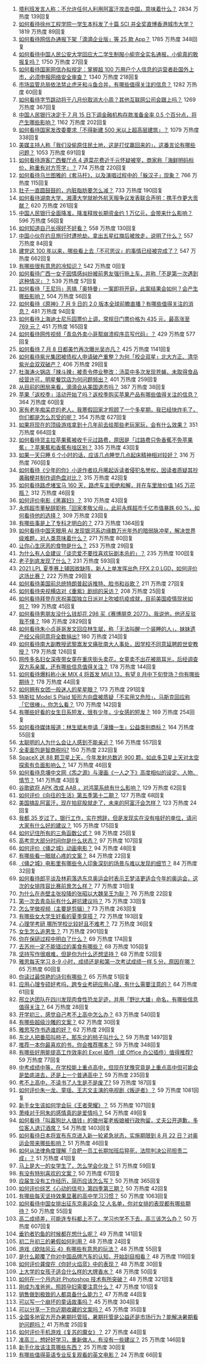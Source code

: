 1. [塔利班发言人称：不允许任何人利用阿富汗攻击中国，意味着什么？](https://www.zhihu.com/question/471209373) 2834 万热度 139回复
1. [如何看待徐州工程学院一学生本科发了十篇 SCI 并全奖直博香港城市大学？](https://www.zhihu.com/question/470726101) 1819 万热度 89回复
1. [如何看待网信办通报下架「滴滴企业版」等 25 款 App？](https://www.zhihu.com/question/471232696) 1785 万热度 348回复
1. [如何看待中国人民公安大学回应大二学生制服小偷完全实名通报，小偷真的敢报复吗？](https://www.zhihu.com/question/470651207) 1750 万热度 27回复
1. [如何看待国家网信办拟规定：掌握超 100 万用户个人信息的运营者赴国外上市，必须申报网络安全审查？](https://www.zhihu.com/question/471329744) 1340 万热度 218回复
1. [市场监管总局依法禁止虎牙和斗鱼合并，有哪些值得关注的信息？](https://www.zhihu.com/question/471300814) 1282 万热度 60回复
1. [如何看待字节跳动将于八月份取消大小周？其他互联网公司会跟上吗？](https://www.zhihu.com/question/471196364) 1269 万热度 367回复
1. [中国人民银行决定于 7 月 15 日下调金融机构存款准备金率 0.5 个百分点，将产生哪些影响？](https://www.zhihu.com/question/471178899) 1162 万热度 202回复
1. [如何看待国家发改委要求「不得新建 500 米以上超高层建筑」？](https://www.zhihu.com/question/470500743) 1079 万热度 338回复
1. [美媒主持人称「我们没偷原住民土地，这是打仗赢回来的」，这番言论有哪些问题？](https://www.zhihu.com/question/471060396) 1053 万热度 691回复
1. [如何看待游客广西餐厅点 4 道菜花费近千元怀疑被宰，商家称「海鲜明码标价，称重有对方签字」？](https://www.zhihu.com/question/470587185) 774 万热度 220回复
1. [如何看待乌兰图雅的《套马杆》，以及演唱过程中的「躲汉子」现象？](https://www.zhihu.com/question/467271332) 766 万热度 115回复
1. [肚子一直圆鼓鼓的，内脏脂肪要怎么减？](https://www.zhihu.com/question/45723322) 733 万热度 190回复
1. [如何看待湖南大学、湘潭大学就舱外航天服争议发表联合声明：携手作更大贡献？](https://www.zhihu.com/question/471210964) 620 万热度 261回复
1. [中国人民银行全面降准，降准释放长期资金约 1 万亿元，会带来什么影响？](https://www.zhihu.com/question/471181275) 596 万热度 56回复
1. [如何知道自己长得好不好看？](https://www.zhihu.com/question/469915498) 558 万热度 130回复
1. [中国小伙在约旦旅行时遭抢劫，拿出五星红旗后被放走，说明了什么？](https://www.zhihu.com/question/471187170) 557 万热度 84回复
1. [建党这 100 年以来，哪些看上去「不可思议」的事情已经被完成了？](https://www.zhihu.com/question/468798487) 547 万热度 662回复
1. [有哪些很有意思的冷知识？](https://www.zhihu.com/xen/market/ecom-page/1390635509392146434?utm_source=jgh&utm_division=rb&utm_campaign=kskt0625) 542 万热度 0回复
1. [如何看待广西一女子因情感纠纷被前男友强行拖上车，并称「不是第一次遇到这种情况」？](https://www.zhihu.com/question/471250926) 539 万热度 57回复
1. [如何看待「王尼玛」恶搞「奥特曼」一案即将开庭，此案结果会如何？会产生哪些影响？](https://www.zhihu.com/question/471109088) 504 万热度 56回复
1. [如何看待《原神》7 月 9 日的 2.0 版本全球前瞻直播？有哪些值得关注的消息？](https://www.zhihu.com/question/470379090) 481 万热度 94回复
1. [如何看待上海迪士尼乐园票价上调，常规日门票价格为 435 元，最高涨至 769 元？](https://www.zhihu.com/question/471106076) 451 万热度 165回复
1. [如何看待网传视频「青岛外卖小哥帮崩溃程序员写代码」？](https://www.zhihu.com/question/470908424) 429 万热度 577回复
1. [如何看待 7 月 8 日都美竹再次曝光吴亦凡？](https://www.zhihu.com/question/470964638) 425 万热度 1141回复
1. [如何看待紫光集团被债权人申请破产重整？为何「校企双星」北大方正、清华紫光会双双破产？](https://www.zhihu.com/question/471196965) 406 万热度 29回复
1. [杜海涛火锅店「辣斗辣」被责令停业整改：汤菜中多次发现苍蝇，未取得食品经营许可，明星餐饮店为何问题频出？](https://www.zhihu.com/question/470854902) 401 万热度 259回复
1. [从目前的困局来看，滴滴会从美国退市吗？](https://www.zhihu.com/question/470069077) 387 万热度 38回复
1. [苹果「返校季」活动开始了吗？返校季购买苹果产品有哪些值得关注的信息？](https://www.zhihu.com/question/470828574) 364 万热度 60回复
1. [家有老年痴呆症的老人，我寒假回家才照顾了一个多星期，我已经快炸毛了，你们都是怎么忍受的呢？](https://www.zhihu.com/question/39952242) 354 万热度 627回复
1. [如果将现在的顶级游戏拿到十几年前去给那些老玩家玩，会有什么效果？](https://www.zhihu.com/question/35597444) 351 万热度 664回复
1. [如何看待货主拉苹果蕉被收千元过路费，原因是「过路费只免香蕉不免苹果蕉」？苹果蕉和香蕉有啥区别？](https://www.zhihu.com/question/471137088) 335 万热度 43回复
1. [如果一天只睡 6 个小时的话，应该几点睡觉几点起床精神相对较好？](https://www.zhihu.com/question/311297911) 316 万热度 760回复
1. [如何看待《少年的你》小说作者玖月晞起诉读者侵犯名誉权，因读者质疑其抄袭融梗并制作调色盘对比？](https://www.zhihu.com/question/471263769) 315 万热度 42回复
1. [如何看待路虎堵宝马 160 天，路虎车主拒绝和解，并在车里放价值 145 万花瓶？](https://www.zhihu.com/question/471180914) 312 万热度 46回复
1. [如何评价电影《黑寡妇》？](https://www.zhihu.com/question/276793168) 310 万热度 43回复
1. [永辉超市董秘辞职称「回家孝敬父母」，此前永辉超市千亿市值暴跌 60 %，如何看待他的选择？](https://www.zhihu.com/question/470636516) 309 万热度 23回复
1. [有哪些事是上了专科才明白的？](https://www.zhihu.com/question/322703564) 273 万热度 1364回复
1. [如何看待中国天眼用 AI 发现银河系边缘数万光年外的暗弱脉冲星，解决世界级难题，对人类意味着什么？](https://www.zhihu.com/question/470923118) 271 万热度 80回复
1. [让你心生厌恶的食物是什么？](https://www.zhihu.com/question/468990798) 253 万热度 29回复
1. [为什么有人会建议「谈恋爱不要找喜欢玩剧本杀的」？](https://www.zhihu.com/question/470321362) 235 万热度 100回复
1. [老子到底发现了什么？](https://www.zhihu.com/question/313095458) 231 万热度 593回复
1. [2021 LPL 夏季赛上辅因故缺阵，新人上单发挥出色 FPX 2:0 LGD，如何评价这场比赛？](https://www.zhihu.com/question/471189722) 222 万热度 29回复
1. [如何看待美国前总统特朗普起诉推特、脸书和谷歌？](https://www.zhihu.com/question/470829116) 211 万热度 27回复
1. [如何看待央视横店对《重紫》剧组的采访？](https://www.zhihu.com/question/470791003) 208 万热度 25回复
1. [如何看待拜登在庆祝美国独立日派对上吹嘘抗疫成就，目前美国疫情现状如何？](https://www.zhihu.com/question/470332850) 199 万热度 45回复
1. [如何看待男朋友没什么钱却花 298 买《赛博朋克 2077》，我说他，他还反驳我不懂？](https://www.zhihu.com/question/395466027) 198 万热度 2829回复
1. [如何看待朱小贞哥哥发文回应林生斌，称「无法叫醒一个装睡的人」，妹妹遗产经父母同意将全数捐出?](https://www.zhihu.com/question/470995271) 180 万热度 214回复
1. [如何看待南大副教授武黎嵩发文痛批南大人事处，因学校不同意延聘颜世安教授？](https://www.zhihu.com/question/470991655) 179 万热度 126回复
1. [网传多名妇女深夜带女童在重庆街头卖花，女童卖不出花被扇耳光，后经调查双方系亲属，还有哪些信息值得关注？](https://www.zhihu.com/question/471103183) 178 万热度 144回复
1. [如何看待爆料称小米 MIX 4 将首发 MIUI 13，有望 8 月中下旬登场？你有哪些期待？](https://www.zhihu.com/question/470371928) 178 万热度 44回复
1. [如何拥有女团一般迷人的星星眼？](https://www.zhihu.com/question/431143857) 173 万热度 291回复
1. [特斯拉 Model S Plaid 矩形方向盘被质疑「不实用又危险」，马斯克回应称「它很棒」，你怎么看？](https://www.zhihu.com/question/465729695) 170 万热度 142回复
1. [有哪些好看的女生日系短发，很有少年，少女感的短发？](https://www.zhihu.com/question/370583548) 169 万热度 254回复
1. [如何看待媒体报道：林生斌未申请「潼臻一生」公益类别商标？](https://www.zhihu.com/question/471150295) 164 万热度 55回复
1. [太聪明的人为什么会让人感到不能亲近？](https://www.zhihu.com/question/449801792) 156 万热度 557回复
1. [全麦面包是智商税吗?](https://www.zhihu.com/question/416804902) 150 万热度 232回复
1. [SpaceX 送 88 颗卫星上天，今年发射总数近 900 颗，如此多卫星上天对太空探索有负面影响么？](https://www.zhihu.com/question/470453437) 147 万热度 46回复
1. [如何看待息壤中文网《炁之源》与漫画《一人之下》高度相似的设定、人物、情节？](https://www.zhihu.com/question/470549627) 141 万热度 43回复
1. [谷歌欲将 APK 改成 AAB ，对鸿蒙系统有什么影响？](https://www.zhihu.com/question/469684650) 129 万热度 62回复
1. [如何评价《向往的生活》第五季第十二期？](https://www.zhihu.com/question/471199550) 127 万热度 68回复
1. [美国搞乱阿富汗，现在拍屁股就走了，未来的阿富汗会怎样？](https://www.zhihu.com/question/470254637) 123 万热度 24回复
1. [我都 35 岁过了，银行工作，实在想辞，但是发现实在没有啥好的单位，请问大家有什么好的建议？](https://www.zhihu.com/question/463128218) 105 万热度 175回复
1. [如何记住所有的三角函数公式？](https://www.zhihu.com/question/63652417) 98 万热度 25回复
1. [高考完大部分时间你是什么状态？](https://www.zhihu.com/question/468826766) 97 万热度 107回复
1. [如何评价《俑之城》动画电影？](https://www.zhihu.com/question/459069939) 94 万热度 48回复
1. [有哪些看一眼就心疼的文案？](https://www.zhihu.com/question/469042205) 84 万热度 22回复
1. [《俑之城》电影里有哪些令人印象深刻的场景与难以发现的细节？](https://www.zhihu.com/question/470978135) 84 万热度 32回复
1. [如何看待郎平谈及林莉落选东京奥运会时表示王梦洁更适合今年的奥运会，这次的女排阵容比赛前景怎么样？](https://www.zhihu.com/question/471184274) 77 万热度 31回复
1. [为什么在赤壁主张投降的张昭以大魏吴王为耻？](https://www.zhihu.com/question/471055672) 76 万热度 22回复
1. [第一次去青岛玩有什么避坑建议吗？](https://www.zhihu.com/question/465733900) 75 万热度 33回复
1. [怎么学做视频（主要是剪辑）?](https://www.zhihu.com/question/332795979) 73 万热度 263回复
1. [有哪些女大学生好看的夏季穿搭？](https://www.zhihu.com/question/316762010) 72 万热度 193回复
1. [心理学考研 哪所学校比较好且不难考？](https://www.zhihu.com/question/304042533) 72 万热度 36回复
1. [女生怎么追男生？](https://www.zhihu.com/question/20250938) 71 万热度 2901回复
1. [你在保研过程中明白了什么？](https://www.zhihu.com/question/344931685) 69 万热度 174回复
1. [去苏州一定不能错过的美食有哪些？](https://www.zhihu.com/question/25378522) 68 万热度 105回复
1. [坚持写作很艰难，但是你为什么还想坚持？](https://www.zhihu.com/question/469783629) 68 万热度 52回复
1. [雅思每天学习 8-9 小时，成绩还是和第一次考试成绩一样 5 分，原因在哪？](https://www.zhihu.com/question/453801076) 65 万热度 60回复
1. [你读过最惊艳的诗句有哪些？](https://www.zhihu.com/question/468188470) 65 万热度 51回复
1. [应用心理专硕好考吗，跨专业考研应用心理，有什么需要注意的？](https://www.zhihu.com/question/454075733) 64 万热度 61回复
1. [邢立达团队在四川发现肉食性恐龙足迹，并用「野比大雄」命名，有哪些信息值得关注？](https://www.zhihu.com/question/470470078) 64 万热度 28回复
1. [开学初三，感觉自己考不上高中怎么办？](https://www.zhihu.com/question/470514033) 63 万热度 540回复
1. [有哪些超级沙雕的文案？](https://www.zhihu.com/question/467925312) 62 万热度 30回复
1. [雅思写作书选谁的好？](https://www.zhihu.com/question/57224350) 62 万热度 29回复
1. [东北人把番茄叫柿子，那东北的柿子叫什么？](https://www.zhihu.com/question/459057274) 59 万热度 1497回复
1. [推荐一本你最喜欢的书，你会推荐哪本？](https://www.zhihu.com/question/464579170) 59 万热度 348回复
1. [有哪些好用能提高工作效率的 Excel 插件（或 Office 办公插件）值得推荐?](https://www.zhihu.com/question/30224128) 59 万热度 77回复
1. [中考成绩中等，在学校能上重点高中，但现在犹豫究竟是上重点高中但可能会是垫底进去，还是上一个普通高中？](https://www.zhihu.com/question/470500247) 59 万热度 235回复
1. [考不上高中，不读书了人生是不是废了?](https://www.zhihu.com/question/469377050) 59 万热度 187回复
1. [如何评价朱一龙、童瑶、王志文主演的电视剧《叛逆者》？](https://www.zhihu.com/question/388601614) 59 万热度 1081回复
1. [新手女生该如何学会玩《王者荣耀》？](https://www.zhihu.com/question/314613607) 55 万热度 1071回复
1. [萧峰对于阿朱的感情真的是爱情吗？](https://www.zhihu.com/question/27494668) 54 万热度 49回复
1. [如何看待「叫嚣狗比人值钱」的徽州宴老板娘被行政拘留，丈夫公开道歉，多位客人退订酒席？](https://www.zhihu.com/question/470671135) 54 万热度 1403回复
1. [如何看待日本将宣布东京进入新一轮紧急状态，实施期限到 8 月 22 日？对奥运会带来哪些影响？](https://www.zhihu.com/question/470817265) 51 万热度 46回复
1. [如何从法律角度理解「合肥一员工长期加班后猝死，法院判决公司担责二成」？](https://www.zhihu.com/question/470842903) 51 万热度 41回复
1. [马上是大一的女学生了，怎么学会化妆？](https://www.zhihu.com/question/466240214) 51 万热度 59回复
1. [有没有特别喜欢的文案？](https://www.zhihu.com/question/464740155) 50 万热度 67回复
1. [应届生没有工作经历，简历应该怎么写？](https://www.zhihu.com/question/293138588) 50 万热度 365回复
1. [如何评价综艺《心动的信号》第四季第三期？](https://www.zhihu.com/question/470885166) 50 万热度 42回复
1. [有哪些每天坚持效果显著的高中学习习惯？](https://www.zhihu.com/question/47351966) 50 万热度 1063回复
1. [如何看待中国女排出征东京奥运会 12 人名单，你对女排的表现都有哪些期待？](https://www.zhihu.com/question/471011853) 50 万热度 55回复
1. [高二成绩差，可能连专科都上不了，学习也学不下去，高三该怎么办？](https://www.zhihu.com/question/465609153) 50 万热度 607回复
1. [垂钓者钓鱼的时候都在想什么呢？](https://www.zhihu.com/question/465012075) 49 万热度 141回复
1. [初二升初三的暑假如何利用？](https://www.zhihu.com/question/405276565) 48 万热度 24回复
1. [游戏《欧陆风云 4》有哪些有意思的玩法？](https://www.zhihu.com/question/322756892) 48 万热度 55回复
1. [是什么颠覆了你对中国品牌汽车的认知，开始刮目相看？](https://www.zhihu.com/question/450821353) 48 万热度 119回复
1. [如何评价龚俊在《你好火焰蓝》中的表现？](https://www.zhihu.com/question/469735496) 48 万热度 30回复
1. [上大学的女孩子适合什么样的大牌香水？](https://www.zhihu.com/question/467421722) 48 万热度 50回复
1. [如何在一个月内对 Photoshop 技术有所突破？](https://www.zhihu.com/question/39164259) 48 万热度 321回复
1. [刚成为准爸爸，照顾孕妇需要注意什么？](https://www.zhihu.com/question/366967759) 47 万热度 101回复
1. [销售做到极致的人都具备什么能力？](https://www.zhihu.com/question/458364420) 47 万热度 44回复
1. [可以写一个崩坏的童话故事吗？](https://www.zhihu.com/question/426166872) 45 万热度 304回复
1. [可以分享一下你近期收藏的文案吗？](https://www.zhihu.com/question/469650894) 45 万热度 35回复
1. [全国多地官方开办暑期托管班，暑期托管是公益还是市场行为？能解决暑期看护问题吗？](https://www.zhihu.com/question/471050944) 41 万热度 25回复
1. [如何评价手机游戏《复苏的魔女》？](https://www.zhihu.com/question/470739380) 27 万热度 44回复
1. [准高三，想好好学习，重新做人，有没有一些建议？](https://www.zhihu.com/question/470762012) 25 万热度 146回复
1. [新手化妆该注意哪些东西？](https://www.zhihu.com/question/467014822) 25 万热度 30回复
1. [有哪些值得英语专业反复观看的英文电影？](https://www.zhihu.com/question/327827779) 24 万热度 66回复